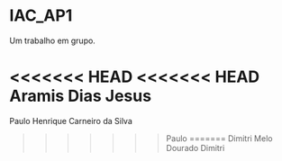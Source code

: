 # IAC_AP1
Um trabalho em grupo.

<<<<<<< HEAD
<<<<<<< HEAD
Aramis Dias Jesus
=======
Paulo Henrique Carneiro da Silva 
>>>>>>> Paulo
=======
Dimitri Melo Dourado
>>>>>>> Dimitri
